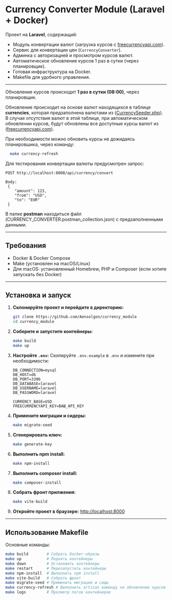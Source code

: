 # Currency Converter Module (Laravel + Docker)

Проект на **Laravel**, содержащий:
- Модуль конвертации валют (загрузка курсов с [freecurrencyapi.com](https://freecurrencyapi.com)).
- Сервис для конвертации цен (`CurrencyConverter`).
- Админка с авторизацией и просмотром курсов валют.
- Автоматическое обновление курсов 1 раз в сутки (через планировщик).
- Готовая инфраструктура на Docker.
- Makefile для удобного управления.

---

Обновление курсов происходит **1 раз в сутки (08:00)**, через планировщик.

Обновление происходит на основе валют находящихся в таблице **currencies**, которая предзаполнена валютами из ([CurrencySeeder.php](database/seeders/CurrencySeeder.php)).
В случае отсутствия валют в этой таблице, при автоматическом обновлении курсов, будут обновлены все доступные курсы валют из ([freecurrencyapi.com](https://freecurrencyapi.com)).

При необходимости можно обновить курсы не дожидаясь планировшика, через команду:
```bash
  make currency-refresh
```
Для тестирования конвертации валюты предусмотрен запрос:
```angular2html
POST http://localhost:8000/api/currency/convert

Body:
 {
    "amount": 123,
    "from": "USD",
    "to": "EUR"
 }
```
В папке **postman** находиться файл (CURRENCY_CONVERTER.postman_collection.json) с предзаполненными данными.

---

## Требования
- Docker & Docker Compose
- Make (установлен на macOS/Linux)
- Для macOS: установленный Homebrew, PHP и Composer (если хотите запускать без Docker)

---
## Установка и запуск

1. **Склонируйте проект и перейдите в директорию:**
    ```bash
    git clone https://github.com/Aensolgon/currency_module
    cd currency_module
    ```

2. **Соберите и запустите контейнеры:**
    ```bash
    make build
    make up
    ```

3. **Настройте `.env`:**
   Скопируйте `.env.example` в `.env` и измените при необходимости:
    ```env
    DB_CONNECTION=mysql
    DB_HOST=db
    DB_PORT=3306
    DB_DATABASE=laravel
    DB_USERNAME=laravel
    DB_PASSWORD=laravel

    CURRENCY_BASE=USD
    FREECURRENCYAPI_KEY=ВАШ_API_KEY
    ```

4. **Примените миграции и сидеры:**
    ```bash
    make migrate-seed
    ```
   
5. **Сгенерировать ключ:**
    ```bash
    make generate-key
    ```

6. **Выполнить npm install:**
    ```bash
    make npm-install
    ```

7. **Выполнить composer install:**
    ```bash
    make composer-install
    ```
   
8. **Собрать фронт прилжения:**
    ```bash
    make vite-build
    ```
   
9. **Откройте проект в браузере:**
   [http://localhost:8000](http://localhost:8000)

---

## Использование Makefile

Основные команды:
```bash
make build        # Собрать Docker-образы
make up           # Поднять контейнеры
make down         # Остановить контейнеры
make restart      # Перезапустить контейнеры
make npm-install  # Выполнить npm install
make vite-build   # Собрать фронт
make migrate-seed # Применить миграции и сиды
make currency-refresh # Выполнить artisan команду на обновление курсов
make logs         # Просмотр логов контейнеров

